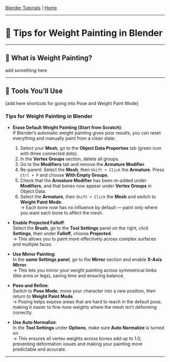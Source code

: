 [Blender Tutorials](README.md) | [Home](../../README.md)

---

# 🦴 Tips for Weight Painting in Blender 

---

## 🦴 What is Weight Painting?

add something here

---

## 🔧 Tools You’ll Use

[add here shortcuts for going into Pose and Weight Paint Mode]

### Tips for Weight Painting in Blender

- **Erase Default Weight Painting (Start from Scratch)**:  
  If Blender’s automatic weight painting gives poor results, you can reset everything and manually paint from a clean slate:

  1. Select your **Mesh**, go to the **Object Data Properties** tab (green icon with three connected dots).  
  2. In the **Vertex Groups** section, delete all groups.  
  3. Go to the **Modifiers** tab and remove the **Armature Modifier**.  
  4. Re-parent: Select the **Mesh**, then `Shift + Click` the **Armature**. Press `Ctrl + P` and choose **With Empty Groups**.  
  5. Check that the **Armature Modifier** has been re-added under **Modifiers**, and that bones now appear under **Vertex Groups** in Object Data.  
  6. Select the **Armature**, then `Shift + Click` the **Mesh** and switch to **Weight Paint Mode**.  
  → Each bone now has no influence by default — paint only where you want each bone to affect the mesh.

- **Enable Projected Falloff**:  
  Select the **Brush**, go to the **Tool Settings** panel on the right, click **Settings**, then under **Falloff**, choose **Projected**.  
  → This allows you to paint more effectively across complex surfaces and multiple faces.

- **Use Mirror Painting**:  
  In the **same Settings panel**, go to the **Mirror** section and enable **X-Axis Mirror**.  
  → This lets you mirror your weight painting across symmetrical limbs (like arms or legs), saving time and ensuring balance.

- **Pose and Refine**:  
  Switch to **Pose Mode**, move your character into a new position, then return to **Weight Paint Mode**.  
  → Posing helps expose areas that are hard to reach in the default pose, making it easier to fine-tune weights where the mesh isn't deforming correctly.

- **Use Auto Normalize**:  
  In the **Tool Settings** under **Options**, make sure **Auto Normalize** is turned on.  
  → This ensures all vertex weights across bones add up to 1.0, preventing deformation issues and making your painting more predictable and accurate.


---
